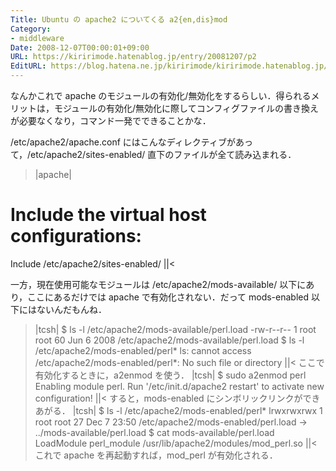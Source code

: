 ```yaml
---
Title: Ubuntu の apache2 についてくる a2{en,dis}mod
Category:
- middleware
Date: 2008-12-07T00:00:01+09:00
URL: https://kiririmode.hatenablog.jp/entry/20081207/p2
EditURL: https://blog.hatena.ne.jp/kiririmode/kiririmode.hatenablog.jp/atom/entry/8454420450078213798
---
```


なんかこれで apache のモジュールの有効化/無効化をするらしい．得られるメリットは，モジュールの有効化/無効化に際してコンフィグファイルの書き換えが必要なくなり，コマンド一発でできることかな．


/etc/apache2/apache.conf にはこんなディレクティブがあって，/etc/apache2/sites-enabled/ 直下のファイルが全て読み込まれる．
>|apache|
# Include the virtual host configurations:
Include /etc/apache2/sites-enabled/
||<

一方，現在使用可能なモジュールは /etc/apache2/mods-available/ 以下にあり，ここにあるだけでは apache で有効化されない．だって mods-enabled 以下にはないんだもんね．
>|tcsh|
$ ls -l /etc/apache2/mods-available/perl.load
-rw-r--r-- 1 root root 60 Jun  6  2008 /etc/apache2/mods-available/perl.load
$ ls -l /etc/apache2/mods-enabled/perl*
ls: cannot access /etc/apache2/mods-enabled/perl*: No such file or directory
||<
ここで有効化するときに，a2enmod を使う．
>|tcsh|
$ sudo a2enmod perl
Enabling module perl.
Run '/etc/init.d/apache2 restart' to activate new configuration!
||<
すると，mods-enabled にシンボリックリンクができあがる．
>|tcsh|
$ ls -l /etc/apache2/mods-enabled/perl*
lrwxrwxrwx 1 root root 27 Dec  7 23:50 /etc/apache2/mods-enabled/perl.load -> ../mods-available/perl.load
$ cat mods-available/perl.load
LoadModule perl_module /usr/lib/apache2/modules/mod_perl.so
||<
これで apache を再起動すれば，mod_perl が有効化される．
